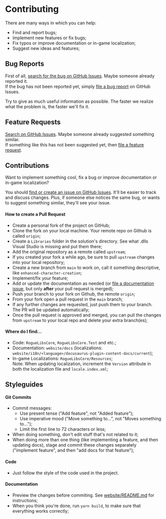 # Contributing

There are many ways in which you can help:
- Find and report bugs;
- Implement new features or fix bugs;
- Fix typos or improve documentation or in-game localization;
- Suggest new ideas and features;

## Bug Reports

First of all, [search for the bug on GitHub Issues](https://github.com/Abbysssal/RogueLibs/issues?q=label%3Abug). Maybe someone already reported it.  
If the bug has not been reported yet, simply [file a bug report](https://github.com/Abbysssal/RogueLibs/issues/new?assignees=Abbysssal&labels=bug&template=bug_report.yml&title=%5BBug%5D+) on GitHub Issues.

Try to give as much useful information as possible. The faster we realize what the problem is, the faster we'll fix it.

## Feature Requests

[Search on GitHub Issues](https://github.com/Abbysssal/RogueLibs/issues?q=label%3Aenhancement). Maybe someone already suggested something similar.  
If something like this has not been suggested yet, then [file a feature request](https://github.com/Abbysssal/RogueLibs/issues/new?assignees=Abbysssal&labels=feature&template=feature_request.yml&title=%5BFeature%5D+).

## Contributions

Want to implement something cool, fix a bug or improve documentation or in-game localization?

You should [find or create an issue on GitHub Issues](https://github.com/Abbysssal/RogueLibs/issues?q=is%3Aissue). It'll be easier to track and discuss changes. Plus, if someone else notices the same bug, or wants to suggest something similar, they'll see your issue.

#### How to create a Pull Request

- Create a personal fork of the project on GitHub;
- Clone the fork on your local machine. Your remote repo on Github is called `origin`;
- Create a `Libraries` folder in the solution's directory. See what .dlls Visual Studio is missing and put them there;
- Add the original repository as a remote called `upstream`;
- If you created your fork a while ago, be sure to pull `upstream` changes into your local repository;
- Create a new branch from `main` to work on, call it something descriptive, like `enhanced-character-creation`;
- Implement/fix your feature;
- Add or update the documentation as needed (or [file a documentation issue](https://github.com/Abbysssal/RogueLibs/issues/new?assignees=Abbysssal&labels=documentation&template=documentation.yml&title=%5BDocumentation%5D+), but only **after** your pull request is merged);
- Push your branch to your fork on Github, the remote `origin`;
- From your fork open a pull request in the `main` branch;
- If any further changes are requested, just push them to your branch. The PR will be updated automatically;
- Once the pull request is approved and merged, you can pull the changes from `upstream` to your local repo and delete your extra branch(es);

#### Where do I find...

- Code: `RogueLibsCore`, `RogueLibsCore.Test` and etc.;
- Documentation: `website/docs` (localizations: `website/i18n/<language>/docusaurus-plugin-content-docs/current`);
- In-game Localizations: `RogueLibsCore/Resources`;  
  Note: When updating localization, increment the `Version` attribute in both the localization file and `locale.index.xml`;

## Styleguides

#### Git Commits
- Commit messages:
  - Use present tense ("Add feature", not "Added feature");
  - Use imperative mood ("Move something to...", not "Moves something to...");
  - Limit the first line to 72 characters or less;
- When doing something, don't edit stuff that's not related to it;
- When doing more than one thing (like implementing a feature, and then updating docs), stage and commit these changes separately ("implement feature", and then "add docs for that feature");

#### Code
- Just follow the style of the code used in the project.

#### Documentation
- Preview the changes before commiting. See [website/README.md](https://github.com/Abbysssal/RogueLibs/blob/main/website/README.md) for instructions;
- When you think you're done, run `yarn build`, to make sure that everything works correctly;
